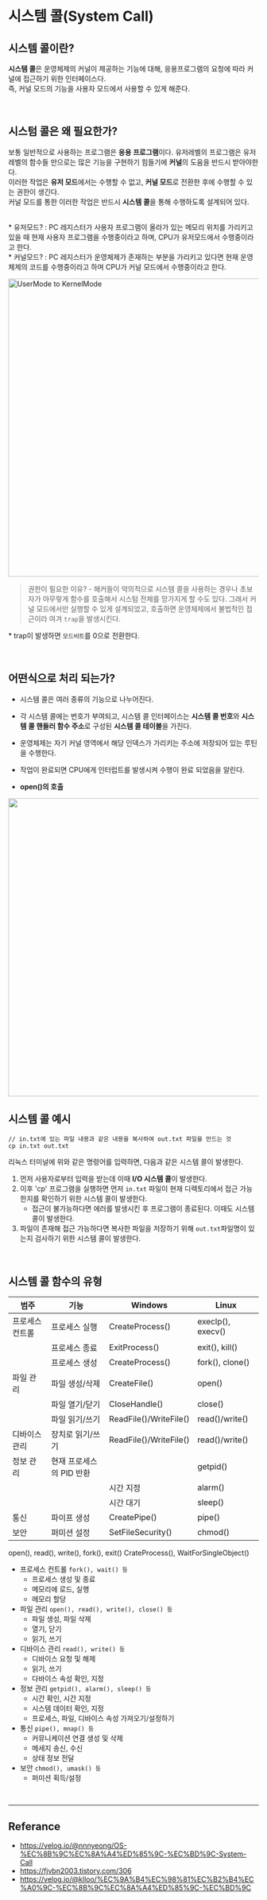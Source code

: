 # 시스템 콜(System Call)

## 시스템 콜이란?
**시스템 콜**은 운영체제의 커널이 제공하는 기능에 대해, 응용프로그램의 요청에 따라 커널에 접근하기 위한 인터페이스다.  
즉, 커널 모드의 기능을 사용자 모드에서 사용할 수 있게 해준다.

</br>

## 시스텀 콜은 왜 필요한가?
보통 일반적으로 사용하는 프로그램은 **응용 프로그램**이다. 유저레벨의 프로그램은 유저레벨의 함수들 만으로는 많은 기능을 구현하기 힘들기에 **커널**의 도움을 반드시 받아야한다.</br>
이러한 작업은 **유저 모드**에서는 수행할 수 없고, **커널 모드**로 전환한 후에 수행할 수 있는 권한이 생긴다. </br>
커널 모드를 통한 이러한 작업은 반드시 **시스템 콜**을 통해 수행하도록 설계되어 있다.</br></br>

\* 유저모드? : PC 레지스터가 사용자 프로그램이 올라가 있는 메모리 위치를 가리키고 있을 때 현재 사용자 프로그램을 수행중이라고 하며, CPU가 유저모드에서 수행중이라고 한다. </br>
\* 커널모드? : PC 레지스터가 운영체제가 존재하는 부분을 가리키고 있다면 현재 운영체제의 코드를 수행중이라고 하며 CPU가 커널 모드에서 수행중이라고 한다.

<img width="600px" alt="UserMode to KernelMode" src="https://user-images.githubusercontent.com/102718303/213471690-d6f3ba1a-d434-42ff-b86b-c27671ee3a75.png">

> 권한이 필요한 이유? - 해커들이 악의적으로 시스템 콜을 사용하는 경우나 초보자가 아무렇게 함수를 호출해서 시스텀 전체를 망가지게 할 수도 있다.
> 그래서 커널 모드에서만 실행할 수 있게 설계되었고, 호출하면 운영체제에서 불법적인 접근이라 여겨 `trap`을 발생시킨다.

\* trap이 발생하면 `모드비트`를 0으로 전환한다.

</br>


## 어떤식으로 처리 되는가?
- 시스템 콜은 여러 종류의 기능으로 나누어진다.
- 각 시스템 콜에는 번호가 부여되고, 시스템 콜 인터페이스는 **시스템 콜 번호**와 **시스템 콜 핸들러 함수 주소**로 구성된 **시스템 콜 테이블**을 가진다.
- 운영체제는 자기 커널 영역에서 해당 인덱스가 가리키는 주소에 저장되어 있는 루틴을 수행한다.
- 작업이 완료되면 CPU에게 인터럽트를 발생시켜 수행이 완료 되었음을 알린다.

- **open()의 호출**
<img width="600" src="https://user-images.githubusercontent.com/102718303/213471830-984f5586-9b5c-40de-b3ee-17d6c09c6abb.png">

</br>

## 시스템 콜 예시
```
// in.txt에 있는 파일 내용과 같은 내용을 복사하여 out.txt 파일을 만드는 것
cp in.txt out.txt
```
리눅스 터미널에 위와 같은 명령어를 입력하면, 다음과 같은 시스템 콜이 발생한다.

1. 먼저 사용자로부터 입력을 받는데 이때 **I/O 시스템 콜**이 발생한다.
2. 이후 'cp' 프로그램을 실행하면 먼저 `in.txt` 파일이 현재 디렉토리에서 접근 가능한지를 확인하기 위한 시스템 콜이 발생한다.
    - 접근이 불가능하다면 에러를 발생시킨 후 프로그램이 종료된다. 이때도 시스템 콜이 발생한다.
3. 파일이 존재해 접근 가능하다면 복사한 파일을 저장하기 위해 `out.txt`파일명이 있는지 검사하기 위한 시스템 콜이 발생한다.

</br>

## 시스템 콜 함수의 유형

|범주|기능|Windows|Linux|
|--|--|--|--|
|프로세스 컨트롤|프로세스 실행|CreateProcess()|execlp(), execv()|
||프로세스 종료|ExitProcess()|exit(), kill()|
||프로세스 생성|CreateProcess()|fork(), clone()|
|파일 관리|파일 생성/삭제|CreateFile()|open()|
||파일 열기/닫기|CloseHandle()|close()|
||파일 읽기/쓰기|ReadFile()/WriteFile()|read()/write()|
|디바이스 관리|장치로 읽기/쓰기|ReadFile()/WriteFile()|read()/write()|
|정보 관리|현재 프로세스의 PID 반환||getpid()|
|||시간 지정|alarm()|
|||시간 대기|sleep()|
|통신|파이프 생성|CreatePipe()|pipe()|
|보안|퍼미션 설정|SetFileSecurity()|chmod()|

open(), read(), write(), fork(), exit()
CrateProcess(), WaitForSingleObject()

- 프로세스 컨트롤 `fork(), wait() 등`
  - 프로세스 생성 및 종료
  - 메모리에 로드, 실행
  - 메모리 할당
- 파일 관리 `open(), read(), write(), close() 등`
  - 파일 생성, 파일 삭제
  - 열기, 닫기
  - 읽기, 쓰기 
- 디바이스 관리 `read(), write() 등`
  - 디바이스 요청 및 해제
  - 읽기, 쓰기
  - 다바이스 속성 확인, 지정
- 정보 관리 `getpid(), alarm(), sleep() 등`
  - 시간 확인, 시간 지정
  - 시스템 데이터 확인, 지정
  - 프로세스, 파일, 디바이스 속성 가져오기/설정하기 
- 통신 `pipe(), mnap() 등`
  - 커뮤니케이션 연결 생성 및 삭제
  - 메세지 송신, 수신
  - 상태 정보 전달 
- 보안 `chmod(), umask() 등`
  - 퍼미션 획득/설정 

</br>

----
## Referance
- https://velog.io/@nnnyeong/OS-%EC%8B%9C%EC%8A%A4%ED%85%9C-%EC%BD%9C-System-Call
- https://fjvbn2003.tistory.com/306
- https://velog.io/@klloo/%EC%9A%B4%EC%98%81%EC%B2%B4%EC%A0%9C-%EC%8B%9C%EC%8A%A4%ED%85%9C-%EC%BD%9C

